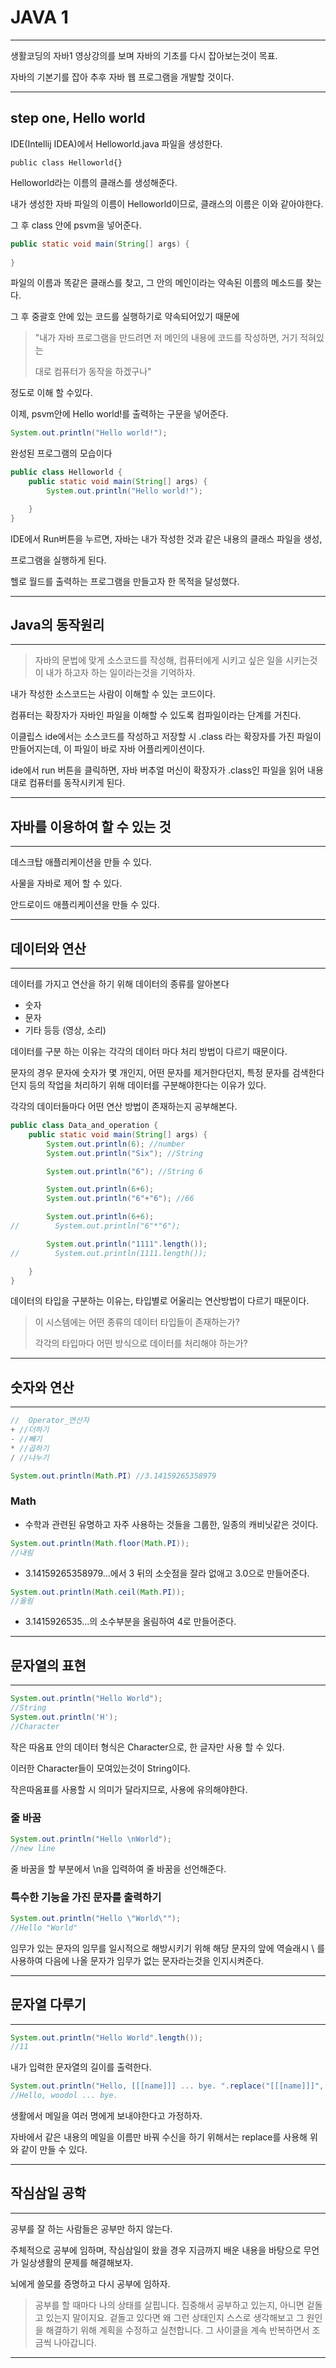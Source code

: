 # JAVA 1

---

생활코딩의 자바1 영상강의를 보며 자바의 기초를 다시 잡아보는것이 목표.

자바의 기본기를 잡아 추후 자바 웹 프로그램을 개발할 것이다.

---

## step one, Hello world

IDE(Intellij IDEA)에서 Helloworld.java 파일을 생성한다.

```public class Helloworld{}```

Helloworld라는 이름의 클래스를 생성해준다.

내가 생성한 자바 파일의 이름이 Helloworld이므로, 클래스의 이름은 이와 같아야한다.

그 후 class 안에 psvm을 넣어준다.

```java
public static void main(String[] args) {
    
}
```

파일의 이름과 똑같은 클래스를 찾고, 그 안의 메인이라는 약속된 이름의 메소드를 찾는다.

그 후 중괄호 안에 있는 코드를 실행하기로 약속되어있기 때문에

> "내가 자바 프로그램을 만드려면 저 메인의 내용에 코드를 작성하면, 거기 적혀있는
>
> 대로 컴퓨터가 동작을 하겠구나"

정도로 이해 할 수있다.

이제, psvm안에 Hello world!를 출력하는 구문을 넣어준다.

```java
System.out.println("Hello world!");
```

완성된 프로그램의 모습이다

```java
public class Helloworld {
    public static void main(String[] args) {
        System.out.println("Hello world!");

    }
}
```

IDE에서 Run버튼을 누르면, 자바는 내가 작성한 것과 같은 내용의 클래스 파일을 생성,

프로그램을 실행하게 된다.

헬로 월드를 출력하는 프로그램을 만들고자 한 목적을 달성했다.

---

## Java의 동작원리

---

> 자바의 문법에 맞게 소스코드를 작성해, 컴퓨터에게 시키고 싶은 일을 시키는것이 내가 하고자 하는 일이라는것을 기억하자.

내가 작성한 소스코드는 사람이 이해할 수 있는 코드이다.

컴퓨터는 확장자가 자바인 파일을 이해할 수 있도록 컴파일이라는 단계를 거친다.

이클립스 ide에서는 소스코드를 작성하고 저장할 시 .class 라는 확장자를 가진 파일이 만들어지는데, 이 파일이 바로 자바 어플리케이션이다.

ide에서 run 버튼을 클릭하면, 자바 버추얼 머신이 확장자가 .class인 파일을 읽어 내용대로 컴퓨터를 동작시키게 된다.

---

## 자바를 이용하여 할 수 있는 것

---

데스크탑 애플리케이션을 만들 수 있다.

사물을 자바로 제어 할 수 있다.

안드로이드 애플리케이션을 만들 수 있다.

---

## 데이터와 연산

---

데이터를 가지고 연산을 하기 위해 데이터의 종류를 알아본다

- 숫자
- 문자
- 기타 등등 (영상, 소리)

데이터를 구분 하는 이유는 각각의 데이터 마다 처리 방법이 다르기 때문이다.

문자의 경우 문자에 숫자가 몇 개인지, 어떤 문자를 제거한다던지, 특정 문자를 검색한다던지 등의 작업을 처리하기 위해 데이터를 구분해야한다는 이유가 있다.

각각의 데이터들마다 어떤 연산 방법이 존재하는지 공부해본다.

``` java
public class Data_and_operation {
    public static void main(String[] args) {
        System.out.println(6); //number
        System.out.println("Six"); //String

        System.out.println("6"); //String 6

        System.out.println(6+6);
        System.out.println("6"+"6"); //66

        System.out.println(6+6);
//        System.out.println("6"*"6");

        System.out.println("1111".length());
//        System.out.println(1111.length());

    }
}

```



데이터의 타입을 구분하는 이유는, 타입별로 어울리는 연산방법이 다르기 때문이다.

> 이 시스템에는 어떤 종류의 데이터 타입들이 존재하는가?
>
> 각각의 타입마다 어떤 방식으로 데이터를 처리해야 하는가?

---

## 숫자와 연산

---

```java
//	Operator_연산자
+ //더하기
- //빼기
* //곱하기
/ //나누기
```

```java
System.out.println(Math.PI) //3.14159265358979
```

### Math

- 수학과 관련된 유명하고 자주 사용하는 것들을 그룹한, 일종의 캐비닛같은 것이다.

```java
System.out.println(Math.floor(Math.PI));
//내림
```

- 3.14159265358979...에서 3 뒤의 소숫점을 잘라 없애고 3.0으로 만들어준다.

```java
System.out.println(Math.ceil(Math.PI));
//올림
```

- 3.1415926535...의 소수부분을 올림하여 4로 만들어준다.

---

## 문자열의 표현

---

```java
System.out.println("Hello World");
//String
System.out.println('H');
//Character
```

작은 따옴표 안의 데이터 형식은 Character으로, 한 글자만 사용 할 수 있다.

이러한 Character들이 모여있는것이 String이다.

작은따옴표를 사용할 시 의미가 달라지므로, 사용에 유의해야한다.

### 줄 바꿈

```java
System.out.println("Hello \nWorld");
//new line
```

줄 바꿈을 할 부분에서 \n을 입력하여 줄 바꿈을 선언해준다.

### 특수한 기능을 가진 문자를 출력하기

```java
System.out.println("Hello \"World\"");
//Hello "World"
```

임무가 있는 문자의 임무를 일시적으로 해방시키기 위해 해당 문자의 앞에 역슬래시 \ 를 사용하여 다음에 나올 문자가 임무가 없는 문자라는것을 인지시켜준다.

---

## 문자열 다루기

---

```java
System.out.println("Hello World".length());
//11
```

내가 입력한 문자열의 길이를 출력한다.

```java
System.out.println("Hello, [[[name]]] ... bye. ".replace("[[[name]]]", "woodol"));
//Hello, woodol ... bye. 
```

생활에서 메일을 여러 명에게 보내야한다고 가정하자.

자바에서 같은 내용의 메일을 이름만 바꿔 수신을 하기 위해서는 replace를 사용해 위와 같이 만들 수 있다.

---

## 작심삼일 공학

---

공부를 잘 하는 사람들은 공부만 하지 않는다.

주체적으로 공부에 임하며, 작심삼일이 왔을 경우 지금까지 배운 내용을 바탕으로 무언가 일상생활의 문제를 해결해보자.

뇌에게 쓸모를 증명하고 다시 공부에 임하자.

> 공부를 할 때마다 나의 상태를 살핍니다.
> 집중해서 공부하고 있는지, 아니면 겉돌고 있는지 말이지요.
> 겉돌고 있다면 왜 그런 상태인지 스스로 생각해보고 그 원인을 해결하기 위해 계획을 수정하고 실천합니다.
> 그 사이클을 계속 반복하면서 조금씩 나아갑니다.

---

